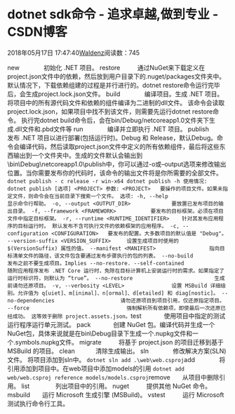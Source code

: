 
# dotnet sdk命令 - 追求卓越,做到专业 - CSDN博客


2018年05月17日 17:47:40[Waldenz](https://me.csdn.net/enter89)阅读数：745


new              初始化 .NET 项目。
restore          通过NuGet来下载定义在project.json文件中的依赖，然后放到用户目录下的.nuget/packages文件夹中。默认情况下，下载依赖组建的过程是并行进行的。dotnet restore命令运行完毕后，会生成project.lock.json文件。
build              编译项目。生成 .NET 项目。将项目中的所有源代码文件和依赖的组件编译为二进制的dll文件。
该命令会读取project.lock.json，如果项目中找不到该文件，则需要先运行dotnet restore命令。
执行完dotnet build命令后，会在bin/Debug/netcoreapp1.0文件夹下生成.dll文件和.pbd文件等
run              编译并立即执行 .NET 项目。
publish          发布 .NET 项目以进行部署(包括运行时)。Debug 和 Release，默认Debug。命令会编译代码，然后读取project.json文件中定义的所有依赖组件，最后将这些东西输出到一个文件夹中。生成的文件默认会输出到\bin\Debug\netcoreapp1.0\publish中，你可以通过-o或–output选项来修改输出位置。当你需要发布你的代码时，该命令的输出文件将是你所需要的全部文件。
`dotnet publish - c release -r win-x64
dotnet publish -h
使用情况: dotnet publish [选项] <PROJECT>
参数:
  <PROJECT>   要操作的项目文件。如果未指定文件，则命令会在当前目录下搜索一个文件。
选项:
  -h, --help                            显示命令行帮助。
  -o, --output <OUTPUT_DIR>             要放置已发布项目的输出目录。
  -f, --framework <FRAMEWORK>           要发布的目标框架。必须在项目文件中指定目标框架。
  -r, --runtime <RUNTIME_IDENTIFIER>    针对其发布应用程序的目标运行时。
                                        默认发布不含可执行文件的依赖框架的应用程序。
  -c, --configuration <CONFIGURATION>   要发布的配置。大多数项目的默认值是 "Debug"。
  --version-suffix <VERSION_SUFFIX>     设置生成项目时使用的 $(VersionSuffix) 属性的值。
  --manifest <MANIFEST>                 指向目标清单文件的路径，该文件包含要通过发布步骤执行的包的列表。
  --no-build                            发布之前不要生成项目。Implies --no-restore.
  --self-contained                      随附应用程序发布 .NET Core 运行时，免除在目标计算机上安装运行时的需求。如果指定了运行时标识符，则默认为 “true”。
  --no-restore                          生成前请勿还原项目。
  -v, --verbosity <LEVEL>               设置 MSBuild 详细级别。允许值为 q[uiet]、m[inimal]、n[ormal]、d[etailed] 和 diag[nostic]。
  --no-dependencies                     请勿还原项目到项目引用，仅还原指定项目。
  --force                               强制解析所有依赖项，即使最后一次还原已经成功。
                                        这等效于删除 project.assets.json。`test             使用项目中指定的测试运行程序运行单元测试。
pack             创建 NuGet 包。编译代码并生成一个NuGet包，具体来说就是在bin\Debug目录下生成一个.nupkg文件和一个.symbols.nupkg文件。
migrate          将基于 project.json 的项目迁移到基于 MSBuild 的项目。
clean            清除生成输出。
sln              修改解决方案(SLN)文件。
将项目添加到sln中。
`dotnet sln add .\web\web.csproj`add              将引用添加到项目中。在web项目中添加models的引用
`dotnet add web/web.csproj reference models/models.csproj`remove       从项目中删除引用。
list               列出项目中的引用。
nuget          提供其他 NuGet 命令。
msbuild       运行 Microsoft 生成引擎 (MSBuild)。
vstest          运行 Microsoft 测试执行命令行工具。

